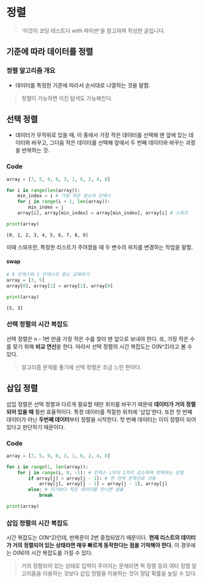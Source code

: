 # 정렬
> '이것이 코딩 테스트다 with 파이썬'을 참고하여 작성한 글입니다.

## 기준에 따라 데이터를 정렬
### 정렬 알고리즘 개요
- 데이터를 특정한 기준에 따라서 순서대로 나열하는 것을 말함.
> 정렬이 가능하면 이진 탐색도 가능해진다.

## 선택 정렬
- 데이터가 무작위로 있을 때, 이 중에서 가장 작은 데이터를 선택해 맨 앞에 있는 데이터와 바꾸고, 그다음 작은 데이터를 선택해 앞에서 두 번째 데이터와 바꾸는 과정을 반복하는 것.

### Code
````python
array = [7, 5, 9, 0, 3, 1, 6, 2, 4, 8]

for i in range(len(array)):
    min_index = i # 가장 적은 원소의 인덱스
    for j in range(i + 1, len(array)):
        min_index = j
    array[i], array[min_index] = array[min_index], array[i] # 스와프

print(array)
````
````
[0, 1, 2, 3, 4, 5, 6, 7, 8, 9]
````
이때 스와프란, 특정한 리스트가 주어졌을 때 두 변수의 위치를 변경하는 작업을 말함.

#### swap
````python
# 0 인덱스와 1 인덱스의 원소 교체하기
array = [3, 5]
array[0], array[1] = array[1], array[0]

print(array)
````
````
[5, 3]
````

### 선택 정렬의 시간 복잡도
선택 정렬은 n - 1번 만큼 가장 작은 수를 찾아 맨 앞으로 보내야 한다. 또, 가장 작은 수를 찾기 위해 **비교 연산**을 한다. 따라서 선택 정렬의 시간 복잡도는 O(N^2)라고 볼 수 있다. 

> 알고리즘 문제를 풀기에 선택 정렬은 조금 느린 편이다.

## 삽입 정렬
삽입 정렬은 선택 정렬과 다르게 필요할 때만 위치를 바꾸기 때문에 **데이터가 거의 정렬 되어 있을 때** 훨씬 효율적이다. 특정 데이터를 적절한 위치에 '삽입'한다. 또한 첫 번째 데이터가 아닌 **두번째 데이터**부터 정렬을 시작한다. 첫 번째 데이터는 이미 정렬이 되어있다고 판단하기 때문이다. 

### Code
````python
array = [7, 5, 9, 0, 3, 1, 6, 2, 4, 8]

for i in range(1, len(array)):
    for j in range(i, 0, -1): # 인덱스 i부터 1까지 감소하며 반복하는 문법
        if array[j] < array[j - 1]: # 한 칸씩 왼쪽으로 이동
            array[j], array[j - 1] = array[j - 1], array[j]
        else: # 자기보다 작은 데이터를 만나면 멈춤
            break

print(array)
````

### 삽입 정렬의 시간 복잡도
시간 복잡도는 O(N^2)인데, 반복문이 2번 중첩되었기 때문이다.
**현재 리스트의 데이터가 거의 정렬되어 있는 상태라면 매우 빠르게 동작한다는 점을 기억해야 한다.** 이 경우에는 O(N)의 시간 복잡도를 가질 수 있다.

> 거의 정렬되어 있는 상태로 입력이 주어지는 문제라면 퀵 정렬 등의 여타 정렬 알고리즘을 이용하는 것보다 삽입 정렬을 이용하는 것이 정답 확률을 높일 수 있다.
